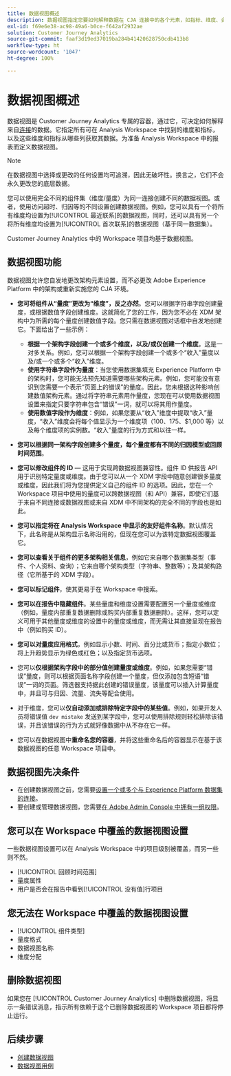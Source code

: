 ```yaml
---
title: 数据视图概述
description: 数据视图指定您要如何解释数据在 CJA 连接中的各个元素，如指标、维度、会话等。
exl-id: f69e6e38-ac98-49a6-b0ce-f642af2932ae
solution: Customer Journey Analytics
source-git-commit: faaf3d19ed37019ba284b41420628750cdb413b8
workflow-type: ht
source-wordcount: '1047'
ht-degree: 100%

---
```


# 数据视图概述

数据视图是 Customer Journey Analytics 专属的容器，通过它，可决定如何解释来自[连接](/help/connections/create-connection.md)的数据。它指定所有可在 Analysis Workspace 中找到的维度和指标，以及这些维度和指标从哪些列获取其数据。为准备 Analysis Workspace 中的报表而定义数据视图。

>[!NOTE]
>
>在数据视图中选择或更改的任何设置均可追溯，因此无破坏性。换言之，它们不会永久更改您的底层数据。

您可以使用完全不同的组件集（维度/量度）为同一连接创建不同的数据视图。或者，使用访问超时、归因等的不同设置创建数据视图。例如，您可以具有一个将所有维度均设置为[!UICONTROL 最近联系]的数据视图，同时，还可以具有另一个将所有维度均设置为[!UICONTROL 首次联系]的数据视图（基于同一数据集）。

Customer Journey Analytics 中的 Workspace 项目均基于数据视图。

## 数据视图功能

数据视图允许您自发地更改架构元素设置，而不必更改 Adobe Experience Platform 中的架构或重新实施您的 CJA 环境。

* **您可将组件从“量度”更改为“维度”，反之亦然**。您可以根据字符串字段创建量度，或根据数值字段创建维度。这就简化了您的工作，因为您不必在 XDM 架构中为所需的每个量度创建数值字段。您只需在数据视图对话框中自发地创建它。下面给出了一些示例：
   * **根据一个架构字段创建一个或多个维度，以及/或仅创建一个维度**。这是一对多关系。例如，您可以根据一个架构字段创建一个或多个“收入”量度以及/或一个或多个“收入”维度。
   * **使用字符串字段作为量度**：当您使用数据集填充 Experience Platform 中的架构时，您可能无法预先知道需要哪些架构元素。例如，您可能没有意识到您需要一个表示“页面上的错误”的量度。因此，您未根据这种影响创建数值架构元素。通过将字符串元素用作量度，您现在可以使用数据视图设置来指定只要字符串包含“错误”一词，就可以将其用作量度。
   * **使用数值字段作为维度**：例如，如果您要从“收入”维度中提取“收入”量度，“收入”维度会将每个值显示为一个维度项（$100、$175、$1,000 等）以及每个维度项的实例数。“收入”量度的行为方式和以往一样。

* **您可以根据同一架构字段创建多个量度，每个量度都有不同的归因模型或回顾时间范围**。

* **您可以修改组件的 ID** — 这用于实现跨数据视图兼容性。组件 ID 供报告 API 用于识别特定量度或维度。由于您可以从一个 XDM 字段中随意创建很多量度或维度，因此我们将为您提供定义自己的组件 ID 的选项。因此，您在一个 Workspace 项目中使用的量度可以跨数据视图（和 API）兼容，即使它们基于来自不同连接或数据视图或来自 XDM 中不同架构的完全不同的字段也是如此。

* **您可以指定将在 Analysis Workspace 中显示的友好组件名称**。默认情况下，此名称是从架构显示名称沿用的，但现在您可以为该特定数据视图覆盖它。

* **您可以查看关于组件的更多架构相关信息**，例如它来自哪个数据集类型（事件、个人资料、查询）；它来自哪个架构类型（字符串、整数等）；及其架构路径（它所基于的 XDM 字段）。

* **您可以标记组件**，使其更易于在 Workspace 中搜索。

* **您可以在报告中隐藏组件**。某些量度和维度设置需要配置另一个量度或维度（例如，量度内部重复数据删除或购买内部重复数据删除）。这样，您可以定义可用于其他量度或维度的设置中的量度或维度，而无需让其直接呈现在报告中（例如购买 ID）。

* **您可以对量度应用格式**，例如显示小数、时间、百分比或货币；指定小数位；将上升趋势显示为绿色或红色；以及指定货币选项。

* 您可以&#x200B;**仅根据架构字段中的部分值创建量度或维度**。例如，如果您需要“错误”量度，则可以根据页面名称字段创建一个量度，但仅添加包含短语“错误”一词的页面。筛选器支持据此创建的错误量度，该量度可以插入计算量度中，并且可与归因、流量、流失等配合使用。

* 对于维度，您可以&#x200B;**仅自动添加或排除特定字段中的某些值**。例如，如果开发人员将错误值 `dev mistake` 发送到某字段中，您可以使用排除规则轻松排除该错误，并且该错误的行为方式就好像数据中从不存在它一样。

* 您可以在数据视图中&#x200B;**重命名您的容器**，并将这些重命名后的容器显示在基于该数据视图的任意 Workspace 项目中。

## 数据视图先决条件

* 在创建数据视图之前，您需要[设置一个或多个与 Experience Platform 数据集的连接](/help/connections/create-connection.md)。
* 要创建或管理数据视图，您需要[在 Adobe Admin Console 中拥有一组权限](https://experienceleague.adobe.com/docs/analytics-platform/using/cja-overview/cja-overview.html?lang=zh-Hans#admin-access-permissions)。

## 您可以在 Workspace 中覆盖的数据视图设置

一些数据视图设置可以在 Analysis Workspace 中的项目级别被覆盖，而另一些则不然。

* [!UICONTROL 回顾时间范围]
* 量度属性
* 用户是否会在报告中看到[!UICONTROL 没有值]行项目

## 您无法在 Workspace 中覆盖的数据视图设置

* [!UICONTROL 组件类型]
* 量度格式
* 数据视图名称
* 维度分配

## 删除数据视图

如果您在 [!UICONTROL Customer Journey Analytics] 中删除数据视图，将显示一条错误消息，指示所有依赖于这个已删除数据视图的 Workspace 项目都将停止运行。

## 后续步骤

* [创建数据视图](/help/data-views/create-dataview.md)
* [数据视图用例](/help/data-views/data-views-usecases.md)
